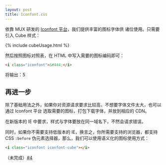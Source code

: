 ```yaml
---
layout: post
title: Iconfont.css
---
```


依靠 MUX 研发的 [Iconfont 平台](http://ux.etao.com/fonts)，我们提供丰富的图标字体供
诸位使用。只需要引入 Cube 样式：

{% include cubeUsage.html %}

然后按照图标对照表，在 HTML 中写入需要的图标编码即可：

```html
<i class="iconfont">&#444;</i>
```

将输出：<i class="iconfont">&#444;</i>

## 再进一步

除了基础用法之外，如果你对资源请求要求比较高，不想要字体文件太大，也可以通过 Iconfont 平台
选取需要的图标，打包下载字体，并放到相应的 CDN。

在新版本的 IE 中要求，样式与字体要放在同一域名下，不然会请求错误。

同时，如果你不需要支持低版本的 IE，换言之，你所需要支持的浏览器，都支持 CSS `:before`
伪元素选择器，那么，我们可以使用语义化的图标使用方式：

```html
<i class="iconfont iconfont-cube"></i>
```

（未完成）[#4](https://github.com/thx/cube/issues/4)
